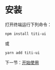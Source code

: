 # 安装

打开终端运行下列命令：

```
npm install titi-ui
```

或

```
yarn add titi-ui
```

下一节：[开始使用](#/doc/get-started)